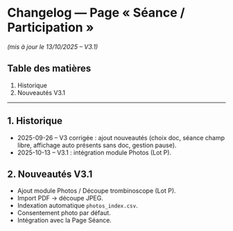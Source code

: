 # Changelog — Page « Séance / Participation »
*(mis à jour le 13/10/2025 – V3.1)*

## Table des matières
1. Historique
2. Nouveautés V3.1

---

## 1. Historique
- 2025-09-26 – V3 corrigée : ajout nouveautés (choix doc, séance champ libre, affichage auto présents sans doc, gestion pause).
- 2025-10-13 – V3.1 : intégration module Photos (Lot P).

## 2. Nouveautés V3.1
- Ajout module Photos / Découpe trombinoscope (Lot P).
- Import PDF → découpe JPEG.
- Indexation automatique `photos_index.csv`.
- Consentement photo par défaut.
- Intégration avec la Page Séance.
